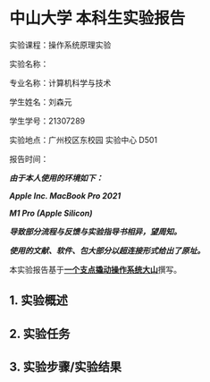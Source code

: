 # 中山大学 本科生实验报告

实验课程：操作系统原理实验

实验名称：

专业名称：计算机科学与技术

学生姓名：刘森元

学生学号：21307289

实验地点：广州校区东校园 实验中心 D501

报告时间：



***由于本人使用的环境如下：***

***Apple Inc. MacBook Pro 2021***

***M1 Pro (Apple Silicon)***

***导致部分流程与反馈与实验指导书相异，望周知。***

***使用的文献、软件、包大部分以超连接形式给出了原址。***



本实验报告基于[**一个支点撬动操作系统大山**](https://gitee.com/nelsoncheung/sysu-2023-spring-operating-system/tree/main)撰写。



## 1. 实验概述



## 2. 实验任务



## 3. 实验步骤/实验结果

